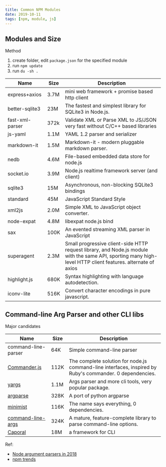```yaml
---
title: Common NPM Modules
date: 2019-10-11
tags: [npm, module, js]
---
```


## Modules and Size

Method
1. create folder, edit ``package.json`` for the specified module
2. run ``npm update``
3. run ``du -sh .``

|Name|Size|Description|
|----|-----|------|
|express+axios|3.7M|mini web framework + promise based http client|
|better-sqlite3|23M|The fastest and simplest library for SQLite3 in Node.js.|
|fast-xml-parser|372k|Validate XML or Parse XML to JS/JSON very fast without C/C++ based libraries|
|js-yaml|1.1M|YAML 1.2 parser and serializer|
|markdown-it|1.5M|Markdown-it - modern pluggable markdown parser.|
|nedb|4.6M|File-based embedded data store for node.js|
|socket.io|3.9M|Node.js realtime framework server (and client)|
|sqlite3|15M|Asynchronous, non-blocking SQLite3 bindings|
|standard|45M|JavaScript Standard Style|
|xml2js|2.0M|Simple XML to JavaScript object converter.|
|node-expat|4.8M|libexpat node.js bind|
|sax|100K|An evented streaming XML parser in JavaScript|
|superagent|2.3M|Small progressive client-side HTTP request library, and Node.js module with the same API, sporting many high-level HTTP client features. alternate of axios|
|highlight.js|680K|Syntax highlighting with language autodetection.|
|iconv-lite|516K|Convert character encodings in pure javascript.|



## Command-line Arg Parser and other CLI libs

Major candidates

|Name|Size|Description|
|----|-----|------|
|command-line-parser|64K|Simple command-line parser|
|[Commander.js](https://github.com/tj/commander.js)|112K|The complete solution for node.js command-line interfaces, inspired by Ruby's commander. 0 dependencies.|
|[yargs](https://github.com/yargs/yargs)|1.1M|Args parser and more cli tools, very popular package.|
|[argparse](https://github.com/nodeca/argparse)|328K|A port of python argparse|
|[minimist](https://github.com/substack/minimist)|116K|The name says everything, 0 dependencies.|
|[command-line-args](https://github.com/75lb/command-line-args)|324K|A mature, feature-complete library to parse command-line options.|
|[Caporal](https://github.com/mattallty/Caporal.js)|18M|a framework for CLI|

Ref:
* [Node argument parsers in 2018](https://pantas.net/node_argument_parsers/)
* [npm trends](https://www.npmtrends.com/argparse-vs-commander-vs-minimist-vs-yargs)




